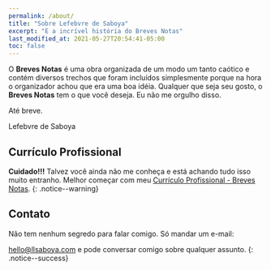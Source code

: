 ```yaml
---
permalink: /about/
title: "Sobre Lefebvre de Saboya"
excerpt: "E a incrível história do Breves Notas"
last_modified_at: 2021-05-27T20:54:41-05:00
toc: false
---
```


O **Breves Notas** é uma obra organizada de um modo um tanto caótico e contém diversos trechos que foram incluídos simplesmente porque na hora o organizador achou que era uma boa idéia. Qualquer que seja seu gosto, o **Breves Notas** tem o que você deseja. Eu não me orgulho disso.

Até breve.

Lefebvre de Saboya



## Currículo Profissional

**Cuidado!!!** Talvez você ainda não me conheça e está achando tudo isso muito entranho. Melhor começar com meu [Currículo Profissional - Breves Notas](https://llsaboya.com/profissional/).
{: .notice--warning}

## Contato

Não tem nenhum segredo para falar comigo. Só mandar um e-mail:

[hello@llsaboya.com](mailto:hello@llsaboya.com) e pode conversar comigo sobre qualquer assunto.
{: .notice--success}
